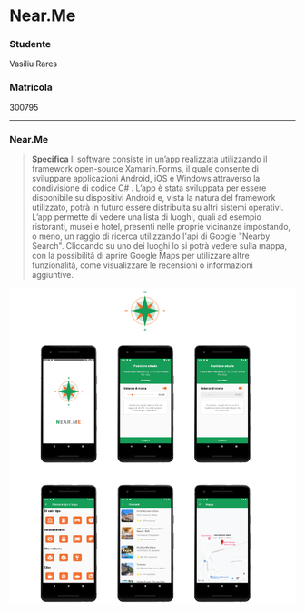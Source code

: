 #  Near.Me
### Studente
Vasiliu Rares

### Matricola
300795

---

###  Near.Me

> **Specifica** Il software consiste in un’app realizzata utilizzando il framework open-source Xamarin.Forms, il quale consente di sviluppare applicazioni Android, iOS e Windows attraverso la condivisione di codice C# . L’app è stata sviluppata per essere disponibile su dispositivi Android e, vista la natura del framework utilizzato, potrà in futuro essere distribuita su altri sistemi operativi.\
L’app permette di vedere una lista di luoghi, quali ad esempio ristoranti, musei e hotel, presenti nelle proprie vicinanze impostando, o meno, un raggio di ricerca utilizzando l'api di Google "Nearby Search". Cliccando su uno dei luoghi lo si potrà vedere sulla mappa, con la possibilità di aprire Google Maps per utilizzare altre funzionalità, come visualizzare le recensioni o informazioni aggiuntive.

![alt text](https://github.com/R4shVs/Near.Me/blob/main/Near.Me.png)
